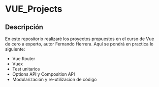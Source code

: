 # VUE_Projects

## Descripción
En este repositorio realizaré los proyectos propuestos en el curso de Vue de cero a experto, autor Fernando Herrera.
Aquí se pondrá en practica lo siguiente:

- Vue Router
- Vuex
- Test unitarios
- Options API y Composition API
- Modularización y re-utilizacion de código
